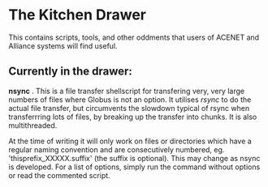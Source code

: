 # The Kitchen Drawer
This contains scripts, tools, and other oddments that users of ACENET and Alliance systems will find useful. 

Currently in the drawer:
------------------------
**nsync** . This is a file transfer shellscript for transfering very, very large numbers of files where Globus 
is not an option. It utilises *rsync* to do the actual file transfer, but circumvents the slowdown typical of rsync
when transferrring lots of files, by breaking up the transfer into chunks. It is also multithreaded.

At the time of writing it will only work on files or directories which have a regular naming convention and are consecutively
numbered, eg. 'thisprefix_XXXXX.suffix' (the suffix is optional). This may change as nsync is developed. For a list of options, 
simply run the command without options or read the commented script.
